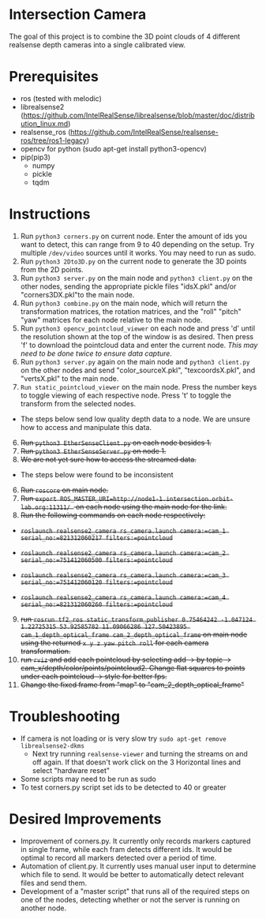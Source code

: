 # Intersection Camera
The goal of this project is to combine the 3D point clouds of 4 different realsense depth cameras into a single calibrated view. 

# Prerequisites
- ros (tested with melodic)
- librealsense2 (https://github.com/IntelRealSense/librealsense/blob/master/doc/distribution_linux.md)
- realsense_ros (https://github.com/IntelRealSense/realsense-ros/tree/ros1-legacy)
- opencv for python (sudo apt-get install python3-opencv)
- pip(pip3)
    - numpy
    - pickle
    - tqdm

# Instructions
1. Run `python3 corners.py` on current node. Enter the amount of ids you want to detect, this can range from 9 to 40 depending on the setup. Try multiple `/dev/video` sources until it works. You may need to run as sudo. 
2. Run `python3 2Dto3D.py` on the current node to generate the 3D points from the 2D points. 
3. Run `python3 server.py` on the main node and `python3 client.py` on the other nodes, sending the appropriate pickle files "idsX.pkl" and/or "corners3DX.pkl"to the main node.
4. Run `python3 combine.py` on the main node, which will return the transformation matrices, the rotation matrices, and the "roll" "pitch" "yaw" matrices for each node relative to the main node. 
5. Run `python3 opencv_pointcloud_viewer` on each node and press 'd' until the resolution shown at the top of the window is as desired. Then press 'f' to download the pointcloud data and enter the current node. _This may need to be done twice to ensure data capture._
6. Run `python3 server.py` again on the main node and `python3 client.py` on the other nodes and send "color_sourceX.pkl", "texcoordsX.pkl", and "vertsX.pkl" to the main node. 
7. `Run static_pointcloud_viewer` on the main node. Press the number keys to toggle viewing of each respective node. Press 't' to toggle the transform from the selected nodes.  


- The steps below send low quality depth data to a node. We are unsure how to access and manipulate this data.
 
6. ~~Run `python3 EtherSenseClient.py` on each node besides 1.~~
7. ~~Run `python3 EtherSenseServer.py` on node 1.~~ 
8. ~~We are not yet sure how to access the streamed data.~~ 


- The steps below were found to be inconsistent

6. ~~Run `roscore` on main node.~~
7. ~~Run `export ROS_MASTER_URI=http://node1-1.intersection.orbit-lab.org:11311/ ` on each node using the main node for the link.~~
8. ~~Run the following commands on each node respectively:~~

- ~~`roslaunch realsense2_camera rs_camera.launch camera:=cam_1 serial_no:=821312060217 filters:=pointcloud`~~

- ~~`roslaunch realsense2_camera rs_camera.launch camera:=cam_2 serial_no:=751412060500 filters:=pointcloud`~~

- ~~`roslaunch realsense2_camera rs_camera.launch camera:=cam_3 serial_no:=751412060120 filters:=pointcloud`~~

- ~~`roslaunch realsense2_camera rs_camera.launch camera:=cam_4 serial_no:=821312060260 filters:=pointcloud`~~

9. ~~run `rosrun tf2_ros static_transform_publisher 0.75464242 -1.047124 1.22725315 53.92585782 11.09066286 127.50423895 cam_1_depth_optical_frame cam_2_depth_optical_frame` on main node using the returned `x y z yaw pitch roll` for each camera transformation.~~ 
10. ~~run `rviz` and add each pointcloud by selecting add -> by topic -> cam_x/depth/color/points/pointcloud2. Change flat squares to points under each pointcloud -> style for better fps.~~ 
11. ~~Change the fixed frame from "map" to "cam_2_depth_optical_frame"~~


# Troubleshooting
- If camera is not loading or is very slow try `sudo apt-get remove librealsense2-dkms`
    - Next try running `realsense-viewer` and turning the streams on and off again. If that doesn't work click on the 3 Horizontal lines and select "hardware reset"
- Some scripts may need to be run as sudo
- To test corners.py script set ids to be detected to 40 or greater

# Desired Improvements
- Improvement of corners.py. It currently only records markers captured in single frame, while each fram detects different ids. It would be optimal to record all markers detected over a period of time. 
- Automation of client.py. It currently uses manual user input to determine which file to send. It would be better to automatically detect relevant files and send them. 
- Development of a "master script" that runs all of the required steps on one of the nodes, detecting whether or not the server is running on another node. 
